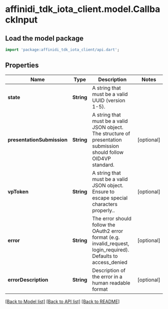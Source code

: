 # affinidi_tdk_iota_client.model.CallbackInput

## Load the model package

```dart
import 'package:affinidi_tdk_iota_client/api.dart';
```

## Properties

| Name                       | Type       | Description                                                                                                        | Notes      |
| -------------------------- | ---------- | ------------------------------------------------------------------------------------------------------------------ | ---------- |
| **state**                  | **String** | A string that must be a valid UUID (version 1-5).                                                                  |
| **presentationSubmission** | **String** | A string that must be a valid JSON object. The structure of presentation submission should follow OID4VP standard. | [optional] |
| **vpToken**                | **String** | A string that must be a valid JSON object. Ensure to escape special characters properly..                          | [optional] |
| **error**                  | **String** | The error should follow the OAuth2 error format (e.g. invalid_request, login_required). Defaults to access_denied  | [optional] |
| **errorDescription**       | **String** | Description of the error in a human readable format                                                                | [optional] |

[[Back to Model list]](../README.md#documentation-for-models) [[Back to API list]](../README.md#documentation-for-api-endpoints) [[Back to README]](../README.md)
